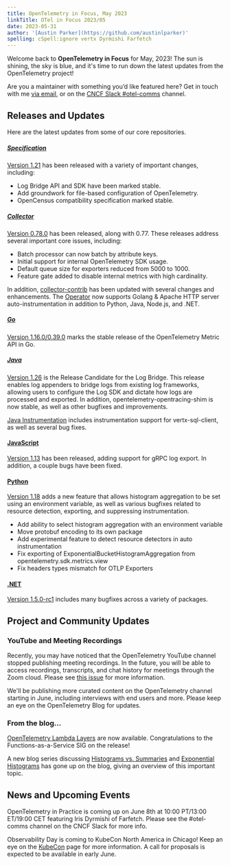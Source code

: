 ```yaml
---
title: OpenTelemetry in Focus, May 2023
linkTitle: OTel in Focus 2023/05
date: 2023-05-31
author: '[Austin Parker](https://github.com/austinlparker)'
spelling: cSpell:ignore vertx Dyrmishi Farfetch
---
```


Welcome back to **OpenTelemetry in Focus** for May, 2023! The sun is shining,
the sky is blue, and it's time to run down the latest updates from the
OpenTelemetry project!

Are you a maintainer with something you’d like featured here? Get in touch with
me [via email](mailto:austin+otel@ap2.io), or on the
[CNCF Slack #otel-comms](https://cloud-native.slack.com/archives/C02UN96HZH6)
channel.

## Releases and Updates

Here are the latest updates from some of our core repositories.

##### [Specification](/docs/specs/otel/)

[Version 1.21](https://github.com/open-telemetry/opentelemetry-specification/releases/tag/v1.21.0)
has been released with a variety of important changes, including:

- Log Bridge API and SDK have been marked stable.
- Add groundwork for file-based configuration of OpenTelemetry.
- OpenCensus compatibility specification marked stable.

##### [Collector](/docs/collector/)

[Version 0.78.0](https://github.com/open-telemetry/opentelemetry-collector/releases/tag/v0.78.0)
has been released, along with 0.77. These releases address several important
core issues, including:

- Batch processor can now batch by attribute keys.
- Initial support for internal OpenTelemetry SDK usage.
- Default queue size for exporters reduced from 5000 to 1000.
- Feature gate added to disable internal metrics with high cardinality.

In addition,
[collector-contrib](https://github.com/open-telemetry/opentelemetry-collector-contrib/releases/tag/v0.78.0)
has been updated with several changes and enhancements. The
[Operator](https://github.com/open-telemetry/opentelemetry-operator/releases/tag/v0.77.0)
now supports Golang & Apache HTTP server auto-instrumentation in addition to
Python, Java, Node.js, and .NET.

##### [Go](/docs/instrumentation/go/)

[Version 1.16.0/0.39.0](https://github.com/open-telemetry/opentelemetry-go/releases/tag/v1.16.0)
marks the stable release of the OpenTelemetry Metric API in Go.

##### [Java](/docs/instrumentation/java/)

[Version 1.26](https://github.com/open-telemetry/opentelemetry-java/releases/tag/v1.26.0)
is the Release Candidate for the Log Bridge. This release enables log appenders
to bridge logs from existing log frameworks, allowing users to configure the Log
SDK and dictate how logs are processed and exported. In addition,
opentelemetry-opentracing-shim is now stable, as well as other bugfixes and
improvements.

[Java Instrumentation](https://github.com/open-telemetry/opentelemetry-java-instrumentation/releases/tag/v1.26.0)
includes instrumentation support for vertx-sql-client, as well as several bug
fixes.

#### [JavaScript](/docs/instrumentation/js/)

[Version 1.13](https://github.com/open-telemetry/opentelemetry-js/releases/tag/v1.13.0)
has been released, adding support for gRPC log export. In addition, a couple
bugs have been fixed.

#### [Python](/docs/instrumentation/python/)

[Version 1.18](https://github.com/open-telemetry/opentelemetry-python/releases/tag/v1.18.0)
adds a new feature that allows histogram aggregation to be set using an
environment variable, as well as various bugfixes related to resource
detection, exporting, and suppressing instrumentation.

- Add ability to select histogram aggregation with an environment variable
- Move protobuf encoding to its own package
- Add experimental feature to detect resource detectors in auto instrumentation
- Fix exporting of ExponentialBucketHistogramAggregation from
  opentelemetry.sdk.metrics.view
- Fix headers types mismatch for OTLP Exporters

#### [.NET](/docs/instrumentation/net/)

[Version 1.5.0-rc1](https://github.com/open-telemetry/opentelemetry-dotnet/releases/tag/core-1.5.0-rc.1)
includes many bugfixes across a variety of packages.

## Project and Community Updates

### YouTube and Meeting Recordings

Recently, you may have noticed that the OpenTelemetry YouTube channel stopped
publishing meeting recordings. In the future, you will be able to access
recordings, transcripts, and chat history for meetings through the Zoom cloud.
Please see [this issue](https://github.com/open-telemetry/community/pull/1431)
for more information.

We'll be publishing more curated content on the OpenTelemetry channel starting
in June, including interviews with end users and more. Please keep an eye on the
OpenTelemetry Blog for updates.

### From the blog...

[OpenTelemetry Lambda Layers](/blog/2023/lambda-release/) are now available.
Congratulations to the Functions-as-a-Service SIG on the release!

A new blog series discussing
[Histograms vs. Summaries](/blog/2023/histograms-vs-summaries/) and
[Exponential Histograms](/blog/2023/exponential-histograms/) has gone up on the
blog, giving an overview of this important topic.

## News and Upcoming Events

OpenTelemetry in Practice is coming up on June 8th at 10:00 PT/13:00 ET/19:00
CET featuring Iris Dyrmishi of Farfetch. Please see the #otel-comms channel on
the CNCF Slack for more info.

Observability Day is coming to KubeCon North America in Chicago! Keep an eye on
the
[KubeCon](https://events.linuxfoundation.org/kubecon-cloudnativecon-north-america/)
page for more information. A call for proposals is expected to be available in
early June.
